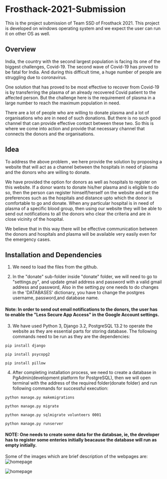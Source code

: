 # Frosthack-2021-Submission
This is the project submission of Team SSD of Frosthack 2021. This project is developed on windows operating system and we expect the user can run it on other OS as well.

## Overview
India, the country with the second largest population is facing its one of the biggest challenges, Covid-19. The second wave of Covid-19 has proved to be fatal for India. And during this difficult time, a huge number of people are struggling due to coronavirus.

One solution that has proved to be most effective to recover from Covid-19 is by transferring the plasma of an already recovered Covid patient to the affected person. But the challenge here is the requirement of plasma in a large number to reach the maximum population in need. 

There are a lot of people who are willing to donate plasma and a lot of organisations who are in need of such donations. But there is no such good channel that can provide effective contact between these two. So this is where we come into action and provide that necessary channel that connects the donors and the organisations.

## Idea
To address the above problem , we here provide the solution by proposing a website that will act as a channel between the hospitals in need of plasma and the donors who are willing to donate.

We have provided the option for donors as well as hospitals to register on this website. If a donor wants to donate his/her plasma and is eligible to do so, then the person can register himself/herself on the website and set the preferences such as the hospitals and distance upto which the donor is comfortable to go and donate. When any particular hospital is in need of plasma of a specific blood group, then using our website they will be able to send out notifications to all the donors who clear the criteria and are in close vicinity of the hospital.

We believe that in this way there will be effective communication between the donors and hospitals and plasma will be available very easily even for the emergency cases.

## Installation and Dependencies


1) We need to load the files from the github.

2) In the "donate" sub-folder inside "donate" folder, we will need to go to "settings.py", and update gmail address and password with a valid gmail address and password, Also in the setting.py one needs to do changes in the 'DATABASES' dictionary, you have to change the postgres username, password,and database name.

#### Note: In order to send out email notifications to the donors, the user has to enable the "Less Secure App Access" in the Google Account settings.

3) We have used Python 3, Django 3.2, PostgreSQL 13.2 to operate the website as they are essential parts for storing database.
The following commands need to be run as they are the dependencies:

```pip install django```

```pip install psycopg2```

```pip install pillow```

4) After completing installation process, we need to create a database in PgAdmin(development platform for PostgreSQL), then we will open terminal with the address of the required folder(donate folder) and run following commands for successful execution:

```python manage.py makemigrations```

```python manage.py migrate```

```python manage.py sqlmigrate volunteers 0001```

```python manage.py runserver```

#### NOTE: One needs to create some data for the databsae, ie, the developer has to register some enteries initially beacause the database will run as empty initially.

Some of the images which are brief description of the webpages are:
![homepage](https://user-images.githubusercontent.com/56973333/117562155-6df35000-b0ba-11eb-9277-3eef788b8b04.png)

![homepage](https://user-images.githubusercontent.com/56361694/117562362-10600300-b0bc-11eb-9770-ec340132eba2.png)
